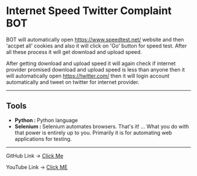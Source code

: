 # Internet Speed Twitter Complaint BOT

BOT will automatically open https://www.speedtest.net/ website and then 'accpet all' cookies and also it will click on 'Go' button for speed test. After all these process it will get download and upload speed.

After getting download and upload speed it will again check if internet provider promised download and upload speed is less than anyone then it will automatically open https://twitter.com/ then it will login account automatically and tweet on twitter for internet provider.

<hr>

## Tools

<ul>
    <li><strong>Python : </strong> Python language</li>
    <li><strong>Selenium : </strong> Selenium automates browsers. That's it! ... What you do with that power is entirely up to you. Primarily it is for automating web applications for testing.</li>
</ul>

<hr>

GitHub Link -> <a href="https://github.com/kingarunesh/100-Days-of-Code-Python/tree/master/51%20-%20Day">Click Me</a>

YouTube Link -> <a href="https://youtu.be/1WONvpaQZKY">Click ME</a>
